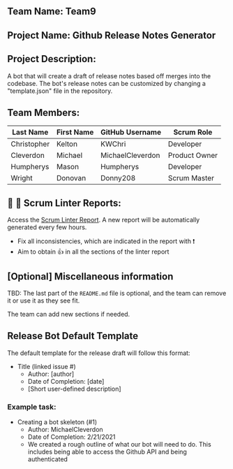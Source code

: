 ## Team Name: Team9

## Project Name: Github Release Notes Generator

## Project Description:
A bot that will create a draft of release notes based off merges into the codebase. 
The bot's release notes can be customized by changing a "template.json" file in the repository. 

## Team Members:

Last Name       | First Name      | GitHub Username    | Scrum Role
--------------- | --------------- | ------------------ | ---------------
Christopher     | Kelton          | KWChri             | Developer
Cleverdon       | Michael         | MichaelCleverdon   | Product Owner
Humpherys       | Mason           | Humpherys          | Developer
Wright          | Donovan         | Donny208           | Scrum Master


## :eyes: :memo: Scrum Linter Reports:
Access the [Scrum Linter Report](http://cs.boisestate.edu/~bdit/ScrumLinter/CS471S21ScrumLinterReports/CS471-S21-Team9_WmlcS5ASnDNyLI22JphIn3iSOOOdkhpFhtruh1ma/). A new report will be automatically generated every few hours.
- Fix all inconsistencies, which are indicated in the report with :heavy_exclamation_mark:
- Aim to obtain :thumbsup: in all the sections of the linter report

## [Optional] Miscellaneous information
TBD: The last part of the `README.md` file is optional, and the team can remove it or use it as they see fit.

The team can add new sections if needed.

## Release Bot Default Template 
The default template for the release draft will follow this format:
- Title (linked issue #)
    - Author: [author]
    - Date of Completion: [date]
    - [Short user-defined description]

### Example task:
- Creating a bot skeleton (#1)
    - Author: MichaelCleverdon
    - Date of Completion: 2/21/2021
    - We created a rough outline of what our bot will need to do. This includes being able to access the Github API and being authenticated

